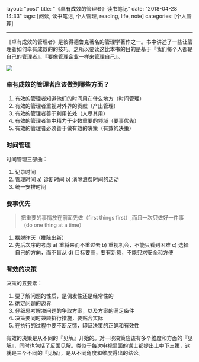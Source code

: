 layout: "post"
title: "《卓有成效的管理者》读书笔记"
date: "2018-04-28 14:33"
tags: [阅读, 读书笔记, 个人管理, reading, life, note]
categories: [个人管理]

---

《卓有成效的管理者》是彼得德鲁克著名的管理学著作之一。书中讲述了一些让管理者如何卓有成效的的技巧。之所以要读这比本书的目的是基于『我们每个人都是自己的管理者』、『要像管理企业一样来管理自己』。

<!--more-->

![](/images/2018/04/卓有成效的管理者.jpg)

### 卓有成效的管理者应该做到哪些方面？
1. 有效的管理者知道他们的时间用在什么地方（时间管理）
2. 有效的管理者重视对外界的贡献（产出管理）
3. 有效的管理者善于利用长处（人尽其用）
4. 有效的管理者集中精力于少数重要的领域（要事优先）
5. 有效的管理者必须善于做有效的决策（有效的决策）

### 时间管理
时间管理三部曲：
1. 记录时间
2. 管理时间
a) 诊断时间
b) 消除浪费时间的活动
3. 统一安排时间

### 要事优先
> 把重要的事情放在前面先做（first things first）,而且一次只做好一件事（do one thing at a time）

1. 摆脱昨天（推陈出新）
2. 先后次序的考虑
a) 重将来而不重过去
b) 重视机会，不能只看到困难
c) 选择自己的方向，而不盲从
d) 目标要高，要有新意，不能只求安全和方便


### 有效的决策
决策的五要素：
1. 要了解问题的性质，是偶发性还是经常性的
2. 确定问题的边界
3. 仔细思考解决问题的争取方案，以及方案的满足条件
4. 决策要同时兼顾执行措施，要贴合实际
5. 在执行的过程中要不断反馈，印证决策的正确和有效性

有效的决策是从不同的『见解』开始的。对一项决策应该有多个维度和方面的『见解』，同时也包括了反面见解。类似于每次电视里面的谋士都提出上中下三策，这就是三个不同的『见解』，是从不同角度和维度得出的结论。
